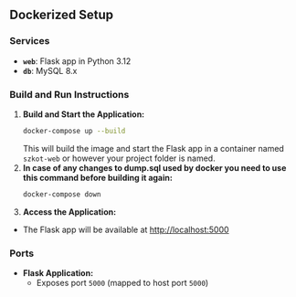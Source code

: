 ## Dockerized Setup
###  Services
- **`web`**: Flask app in Python 3.12
- **`db`**: MySQL 8.x

### Build and Run Instructions
1. **Build and Start the Application:**
   ```sh
   docker-compose up --build
   ```
   This will build the image and start the Flask app in a container named `szkot-web` or however your project folder is named.
2. **In case of any changes to dump.sql used by docker you need to use this command before building it again:**
   ```sh
   docker-compose down
   ```
  3. **Access the Application:**
   - The Flask app will be available at [http://localhost:5000](http://localhost:5000)

### Ports
- **Flask Application:**
  - Exposes port `5000` (mapped to host port `5000`)

